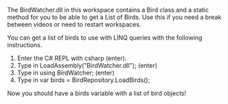 The BirdWatcher.dll in this workspace contains a Bird class and a static method for you to be able to get a List of Birds.  Use this if you need a break between videos or need to restart workspaces.  

You can get a list of birds to use with LINQ queries with the following instructions.

1. Enter the C# REPL with csharp (enter).
2. Type in LoadAssembly("BirdWatcher.dll"); (enter)
3. Type in using BirdWatcher; (enter)
4. Type in var birds = BirdRepository.LoadBirds();

Now you should have a birds variable with a list of bird objects!

